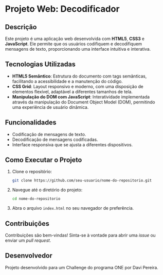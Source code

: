 # Projeto Web: Decodificador

## Descrição

Este projeto é uma aplicação web desenvolvida com **HTML5**, **CSS3** e **JavaScript**. Ele permite que os usuários codifiquem e decodifiquem mensagens de texto, proporcionando uma interface intuitiva e interativa.

## Tecnologias Utilizadas

- **HTML5 Semântico**: Estrutura do documento com tags semânticas, facilitando a acessibilidade e a manutenção do código.
- **CSS Grid**: Layout responsivo e moderno, com uma disposição de elementos flexível, adaptável a diferentes tamanhos de tela.
- **Manipulação do DOM com JavaScript**: Interatividade implementada através da manipulação do Document Object Model (DOM), permitindo uma experiência de usuário dinâmica.

## Funcionalidades

- Codificação de mensagens de texto.
- Decodificação de mensagens codificadas.
- Interface responsiva que se ajusta a diferentes dispositivos.

## Como Executar o Projeto

1. Clone o repositório:
    ```bash
    git clone https://github.com/seu-usuario/nome-do-repositorio.git
    ```
2. Navegue até o diretório do projeto:
    ```bash
    cd nome-do-repositorio
    ```
3. Abra o arquivo `index.html` no seu navegador de preferência.

## Contribuições

Contribuições são bem-vindas! Sinta-se à vontade para abrir uma *issue* ou enviar um *pull request*.

## Desenvolvedor

Projeto desenvolvido para um Challenge do programa ONE por Davi Pereira.

